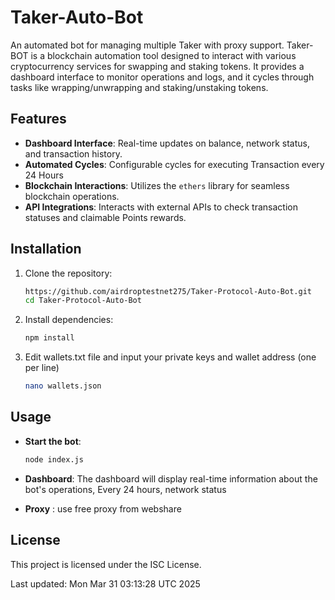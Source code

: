 # Taker-Auto-Bot
An automated bot for managing multiple Taker with proxy support.
Taker-BOT is a blockchain automation tool designed to interact with various cryptocurrency services for swapping and staking tokens. It provides a dashboard interface to monitor operations and logs, and it cycles through tasks like wrapping/unwrapping and staking/unstaking tokens.

## Features

- **Dashboard Interface**: Real-time updates on balance, network status, and transaction history.
- **Automated Cycles**: Configurable cycles for executing Transaction every 24 Hours 
- **Blockchain Interactions**: Utilizes the `ethers` library for seamless blockchain operations.
- **API Integrations**: Interacts with external APIs to check transaction statuses and claimable Points rewards.

## Installation

1. Clone the repository:

   ```bash
   https://github.com/airdroptestnet275/Taker-Protocol-Auto-Bot.git
   cd Taker-Protocol-Auto-Bot
   ```

2. Install dependencies:

   ```bash
   npm install
   ```

3. Edit wallets.txt file and input your private keys and wallet address (one per line)

   ```bash
   nano wallets.json
   ```

## Usage

- **Start the bot**:

  ```bash
  node index.js
  ```

- **Dashboard**: The dashboard will display real-time information about the bot's operations, Every 24 hours, network status
- **Proxy** : use free proxy from webshare


## License

This project is licensed under the ISC License.

Last updated: Mon Mar 31 03:13:28 UTC 2025
